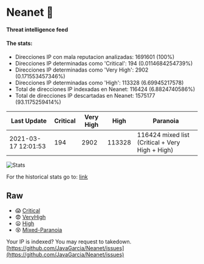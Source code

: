 # Neanet :hocho:
#### Threat intelligence feed
#### The stats:

- Direcciones IP con mala reputacion analizadas: 1691601 (100%)
- Direcciones IP determinadas como 'Critical':  194 (0.0114684254739%)
- Direcciones IP determinadas como 'Very High':  2902 (0.171553457346%)
- Direcciones IP determinadas como 'High':  113328 (6.69945217578)
- Total de direcciones IP indexadas en Neanet:  116424 (6.8824740586%)
- Total de direcciones IP descartadas en Neanet:  1575177 (93.1175259414%)

| Last Update | Critical | Very High | High | Paranoia |
| --- | --- | --- | --- | --- |
| 2021-03-17 12:01:53 | 194 | 2902 | 113328 | 116424 mixed list (Critical + Very High + High)|

![Stats](https://docs.google.com/spreadsheets/d/e/2PACX-1vSnaNMIXVabIpDJjufMlzH7poXnshF3mgd8Is1g9ytUEzVsP5my4Trn8f-xkoLLQ38xpL3HtmUexLo6/pubchart?oid=501124687&format=image)

For the historical stats go to: [link](/stats.csv)
## Raw
- :scream: [Critical](https://raw.githubusercontent.com/JavaGarcia/Neanet/master/blacklists/neanet_critical.txt)
- :fearful: [VeryHigh](https://raw.githubusercontent.com/JavaGarcia/Neanet/master/blacklists/neanet_veryHigh.txtt)
- :frowning: [High](https://raw.githubusercontent.com/JavaGarcia/Neanet/master/blacklists/neanet_high.txt)
- :dizzy_face: [Mixed-Paranoia](https://raw.githubusercontent.com/JavaGarcia/Neanet/master/blacklists/neanet_all.txt)


Your IP is indexed? You may request to takedown. [https://github.com/JavaGarcia/Neanet/issues](https://github.com/JavaGarcia/Neanet/issues)


































































































































































































































































































































































































































































































































































































































































































































































































































































































































































































































































































































































































































































































































































































































































































































































































































































































































































































































































































































































































































































































































































































































































































































































































































































































































































































































































































































































































































































































































































































































































































































































































































































































































































































































































































































































































































































































































































































































































































































































































































































































































































































































































































































































































































































































































































































































































































































































































































































































































































































































































































































